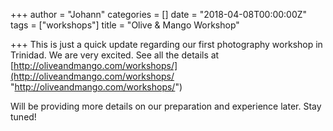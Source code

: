 +++
author = "Johann"
categories = []
date = "2018-04-08T00:00:00Z"
tags = ["workshops"]
title = "Olive & Mango Workshop"

+++
This is just a quick update regarding our first photography workshop in Trinidad. We are very excited. See all the details at [http://oliveandmango.com/workshops/](http://oliveandmango.com/workshops/ "http://oliveandmango.com/workshops/")

Will be providing more details on our preparation and experience later. Stay tuned!